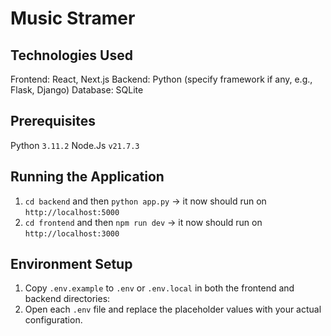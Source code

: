# Music Stramer

## Technologies Used

Frontend: React, Next.js
Backend: Python (specify framework if any, e.g., Flask, Django)
Database: SQLite

## Prerequisites

Python     `3.11.2`
Node.Js   `v21.7.3`

## Running the Application

1. `cd backend` and then `python app.py` -> it now should run on `http://localhost:5000`
2. `cd frontend` and then `npm run dev` -> it now should run on `http://localhost:3000`

## Environment Setup

1. Copy `.env.example` to `.env` or `.env.local` in both the frontend and backend directories:
2. Open each `.env` file and replace the placeholder values with your actual configuration.